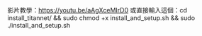 影片教學：https://youtu.be/aAgXceMIrD0
或直接輸入這個：cd install_titannet/ && sudo chmod +x install_and_setup.sh && sudo ./install_and_setup.sh
